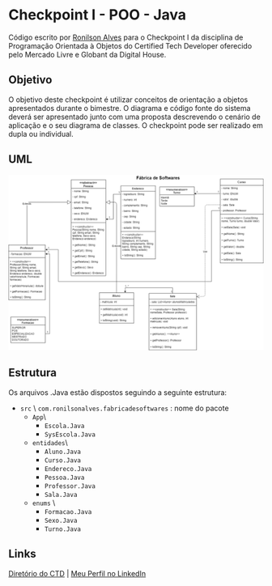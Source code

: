 # Checkpoint I - POO - Java
Código escrito por [Ronilson Alves](https://linkedin.com/in/ronilsonalves) para o Checkpoint I da disciplina de Programação Orientada à Objetos do Certified Tech Developer oferecido pelo Mercado Livre e Globant da Digital House.

## Objetivo

O objetivo deste checkpoint é utilizar conceitos de orientação a objetos
apresentados durante o bimestre. O diagrama e código fonte do sistema deverá
ser apresentado junto com uma proposta descrevendo o cenário de aplicação e o
seu diagrama de classes. O checkpoint pode ser realizado em dupla ou individual.

## UML

![](./CheckpointUML.png)

## Estrutura

Os arquivos .Java estão dispostos seguindo a seguinte estrutura:

- `src` \ `com.ronilsonalves.fabricadesoftwares` : nome do pacote
    - `App`\
        - `Escola.Java`
        - `SysEscola.Java`
    - `entidades`\
        - `Aluno.Java` 
        - `Curso.Java` 
        - `Endereco.Java` 
        - `Pessoa.Java` 
        - `Professor.Java` 
        - `Sala.Java` 
    - `enums` \
      - `Formacao.Java` 
      - `Sexo.Java` 
      - `Turno.Java` 

## Links
[Diretório do CTD](https://github.com/ronilsonalves/CertifiedTechDeveloper) | [Meu Perfil no LinkedIn](https://linkedin.com/in/ronilsonalves)